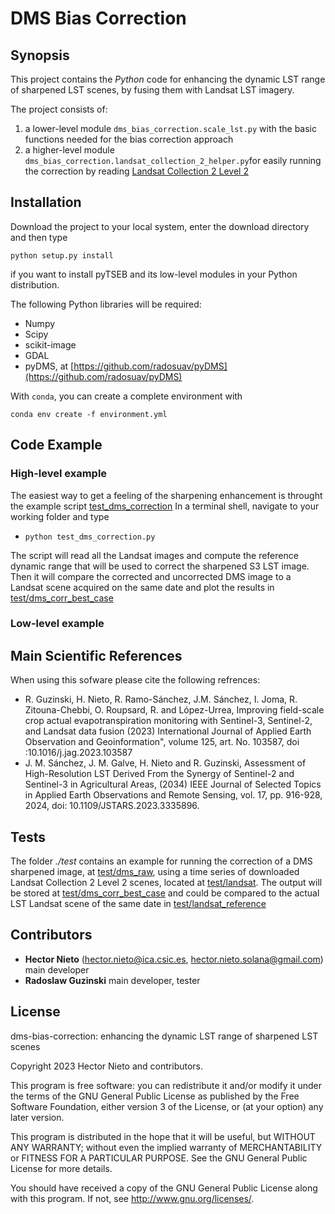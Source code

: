 # DMS Bias Correction

## Synopsis

This project contains the *Python* code for enhancing the dynamic LST range of sharpened LST scenes, by fusing them with Landsat LST imagery. 

The project consists of: 

1. a lower-level module `dms_bias_correction.scale_lst.py` with the basic functions needed for the bias correction approach 
2. a higher-level module `dms_bias_correction.landsat_collection_2_helper.py`for easily running the correction by reading [Landsat Collection 2 Level 2](https://www.usgs.gov/landsat-missions/landsat-collection-2-level-2-science-products)

## Installation

Download the project to your local system, enter the download directory and then type

`python setup.py install` 

if you want to install pyTSEB and its low-level modules in your Python distribution. 

The following Python libraries will be required:

- Numpy
- Scipy
- scikit-image
- GDAL
- pyDMS, at [https://github.com/radosuav/pyDMS](https://github.com/radosuav/pyDMS)

With `conda`, you can create a complete environment with
```
conda env create -f environment.yml
```

## Code Example
### High-level example

The easiest way to get a feeling of the sharpening enhancement is throught the example script [test_dms_correction](./test_dms_correction.py)
In a terminal shell, navigate to your working folder and type

- `python test_dms_correction.py` 

The script will read all the Landsat images and compute the reference dynamic range that will be used to correct the sharpened S3 LST image. Then it will compare the corrected and uncorrected DMS image to a Landsat scene acquired on the same date and plot the results in [test/dms_corr_best_case](./test/dms_corr_best_case)

### Low-level example

## Main Scientific References
When using this sofware please cite the following refrences:

- R. Guzinski, H. Nieto, R. Ramo-Sánchez, J.M. Sánchez, I. Joma, R. Zitouna-Chebbi, O. Roupsard, R. and López-Urrea, Improving field-scale crop actual evapotranspiration monitoring with Sentinel-3, Sentinel-2, and Landsat data fusion (2023) International Journal of Applied Earth Observation and Geoinformation", volume 125, art. No. 103587, doi :10.1016/j.jag.2023.103587
- J. M. Sánchez, J. M. Galve, H. Nieto and R. Guzinski, Assessment of High-Resolution LST Derived From the Synergy of Sentinel-2 and Sentinel-3 in Agricultural Areas, (2034) IEEE Journal of Selected Topics in Applied Earth Observations and Remote Sensing, vol. 17, pp. 916-928, 2024, doi: 10.1109/JSTARS.2023.3335896.


## Tests
The folder *./test* contains an example for running the correction of a DMS sharpened image, at [test/dms_raw](./test/dms_raw), using a time series of downloaded Landsat Collection 2 Level 2 scenes, located at [test/landsat](./test/landsat). The output will be stored at [test/dms_corr_best_case](./test/dms_corr_best_case) and could be compared to the actual LST Landsat scene of the same date in [test/landsat_reference](./test/landsat_reference)

## Contributors
- **Hector Nieto** ([hector.nieto@ica.csic.es](mailto:hector.nieto@ica.csic.es), [hector.nieto.solana@gmail.com](mailto:hector.nieto.solana@gmail.com)) main developer
- **Radoslaw Guzinski** main developer, tester


## License
dms-bias-correction:  enhancing the dynamic LST range of sharpened LST scenes

Copyright 2023 Hector Nieto and contributors.
    
This program is free software: you can redistribute it and/or modify
it under the terms of the GNU General Public License as published by
the Free Software Foundation, either version 3 of the License, or
(at your option) any later version.

This program is distributed in the hope that it will be useful,
but WITHOUT ANY WARRANTY; without even the implied warranty of
MERCHANTABILITY or FITNESS FOR A PARTICULAR PURPOSE.  See the
GNU General Public License for more details.

You should have received a copy of the GNU General Public License
along with this program.  If not, see <http://www.gnu.org/licenses/>.
